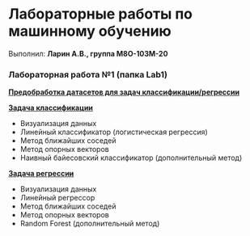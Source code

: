 # Лабораторные работы по машинному обучению #
Выполнил: **Ларин А.В., группа М8О-103М-20**<br>

### Лабораторная работа №1 (папка Lab1) ###

**[Предобработка датасетов для задач классификации/регрессии](https://github.com/justalgit/MachineLearningLabs/blob/master/DataPreprocessing.ipynb)**

**[Задача классификации](https://github.com/justalgit/MachineLearningLabs/blob/master/ClassificationTask.ipynb)**
- Визуализация данных
- Линейный классификатор (логистическая регрессия)
- Метод ближайших соседей
- Метод опорных векторов
- Наивный байесовский классификатор (дополнительный метод)

**[Задача регрессии](https://github.com/justalgit/MachineLearningLabs/blob/master/RegressionTask.ipynb)**
- Визуализация данных
- Линейный регрессор
- Метод ближайших соседей
- Метод опорных векторов
- Random Forest (дополнительный метод)